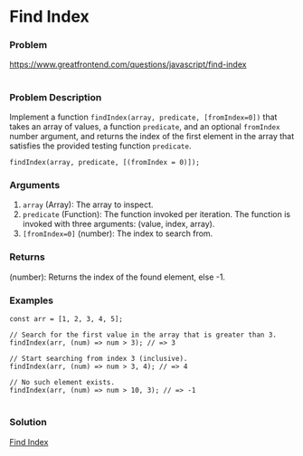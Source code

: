 # Find Index

### Problem

https://www.greatfrontend.com/questions/javascript/find-index

#

### Problem Description

Implement a function `findIndex(array, predicate, [fromIndex=0])` that takes an array of values, a function `predicate`, and an optional `fromIndex` number argument, and returns the index of the first element in the array that satisfies the provided testing function `predicate`.

```
findIndex(array, predicate, [(fromIndex = 0)]);
```

### Arguments

1. `array` (Array): The array to inspect.
2. `predicate` (Function): The function invoked per iteration. The function is invoked with three  arguments: (value, index, array).
3. `[fromIndex=0]` (number): The index to search from.

### Returns
(number): Returns the index of the found element, else -1.


### Examples

```
const arr = [1, 2, 3, 4, 5];

// Search for the first value in the array that is greater than 3.
findIndex(arr, (num) => num > 3); // => 3

// Start searching from index 3 (inclusive).
findIndex(arr, (num) => num > 3, 4); // => 4

// No such element exists.
findIndex(arr, (num) => num > 10, 3); // => -1

```

#

### Solution

[Find Index](./findIndex/findIndex.js)